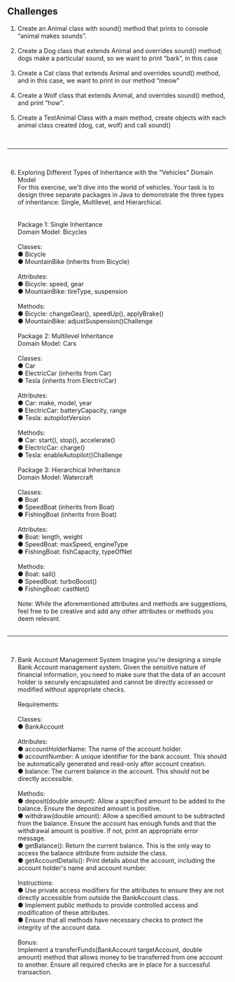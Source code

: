 Challenges
---

1. Create an Animal class with sound() method that prints to console “animal makes sounds”.<br />
   <br />
2. Create a Dog class that extends Animal and overrides sound() method; dogs make a particular sound, so we want to print “bark”, in this case<br />
   <br />
3. Create a Cat class that extends Animal and overrides sound() method, and in this case, we want to print in our method “meow”<br />
   <br />
4. Create a Wolf class that extends Animal, and overrides sound() method, and print “how”. <br />
   <br />
5.  Create a TestAnimal Class with a main method, create objects with each animal class created (dog, cat, wolf) and call sound()<br />
<br />

---
<br />

6. Exploring Different Types of Inheritance with the "Vehicles" Domain Model<br />
   For this exercise, we'll dive into the world of vehicles. Your task is to design three separate packages in Java to demonstrate the three types of inheritance: Single, Multilevel, and Hierarchical.<br />
   <br /><br />
   Package 1: Single Inheritance <br />
   Domain Model: Bicycles <br />
   <br />
   Classes:<br />
   ● Bicycle<br />
   ● MountainBike (inherits from Bicycle)<br /><br />
   Attributes:<br />
   ● Bicycle: speed, gear<br />
   ● MountainBike: tireType, suspension<br /><br />
   Methods:<br />
   ● Bicycle: changeGear(), speedUp(), applyBrake()<br />
   ● MountainBike: adjustSuspension()Challenge<br /><br />
   Package 2: Multilevel Inheritance<br />
   Domain Model: Cars<br /><br />
   Classes:<br />
   ● Car<br />
   ● ElectricCar (inherits from Car)<br />
   ● Tesla (inherits from ElectricCar)<br /><br />
   Attributes:<br />
   ● Car: make, model, year<br />
   ● ElectricCar: batteryCapacity, range<br />
   ● Tesla: autopilotVersion<br /><br />
   Methods:<br />
   ● Car: start(), stop(), accelerate()<br />
   ● ElectricCar: charge()<br />
   ● Tesla: enableAutopilot()Challenge<br /><br />
   Package 3: Hierarchical Inheritance<br />
   Domain Model: Watercraft<br /><br />
   Classes:<br />
   ● Boat<br />
   ● SpeedBoat (inherits from Boat)<br />
   ● FishingBoat (inherits from Boat)<br /><br />
   Attributes:<br />
   ● Boat: length, weight<br />
   ● SpeedBoat: maxSpeed, engineType<br />
   ● FishingBoat: fishCapacity, typeOfNet<br /><br />
   Methods:<br />
   ● Boat: sail()<br />
   ● SpeedBoat: turboBoost()<br />
   ● FishingBoat: castNet()<br /><br />
   Note: While the aforementioned attributes and methods are suggestions, feel free to be creative and add any other attributes or methods you
   deem relevant.<br /><br />

---
<br />

7. Bank Account Management System
   Imagine you're designing a simple Bank Account management system. Given the sensitive nature of financial information, you need to make sure that the data of an account holder is securely encapsulated and cannot be directly accessed or modified without appropriate checks.<br /><br />
   Requirements:<br /><br />
   Classes:<br />
   ● BankAccount<br /><br />
   Attributes:<br />
   ● accountHolderName: The name of the account holder.<br />
   ● accountNumber: A unique identifier for the bank account. This should be automatically generated and read-only after account creation.<br />
   ● balance: The current balance in the account. This should not be directly accessible.<br /><br />
   Methods:<br /> 
   ● deposit(double amount): Allow a specified amount to be added to the balance. Ensure the deposited amount is positive. <br />
   ● withdraw(double amount): Allow a specified amount to be subtracted from the balance. Ensure the account has enough funds and that the withdrawal amount is positive. If not, print an appropriate error message.<br />
   ● getBalance(): Return the current balance. This is the only way to access the balance attribute from outside the class. <br />
   ● getAccountDetails(): Print details about the account, including the account holder's name and account number.<br /><br />
   Instructions: <br />
   ● Use private access modifiers for the attributes to ensure they are not directly accessible from outside the BankAccount class. <br />
   ● Implement public methods to provide controlled access and modification of these attributes. <br />
   ● Ensure that all methods have necessary checks to protect the integrity of the account data.<br /><br />
   Bonus: <br />
   Implement a transferFunds(BankAccount targetAccount, double amount) method that allows money to be transferred from one account to another. Ensure all required checks are in place for a successful transaction.<br />